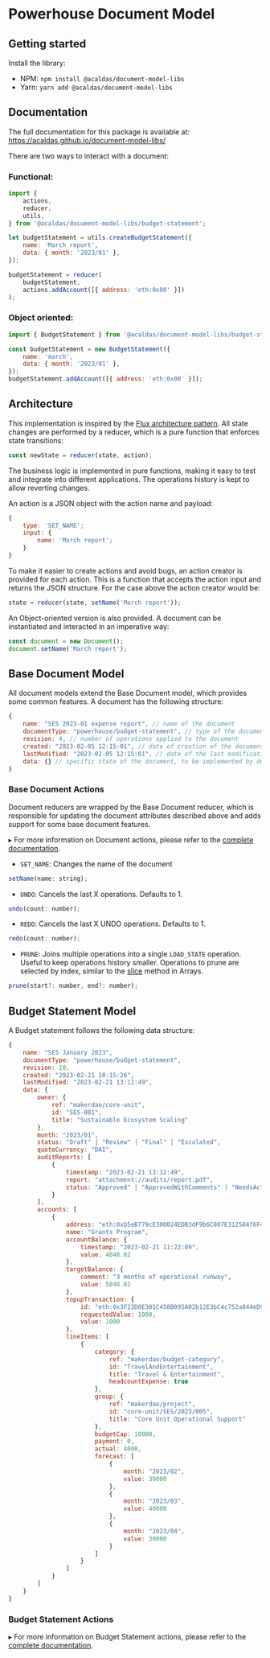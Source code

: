 # Powerhouse Document Model

## Getting started

Install the library:

-   NPM: `npm install @acaldas/document-model-libs`
-   Yarn: `yarn add @acaldas/document-model-libs`

## Documentation

The full documentation for this package is available at: https://acaldas.github.io/document-model-libs/

There are two ways to interact with a document:

### Functional:

```javascript
import {
    actions,
    reducer,
    utils,
} from '@acaldas/document-model-libs/budget-statement';

let budgetStatement = utils.createBudgetStatement({
    name: 'March report',
    data: { month: '2023/01' },
});

budgetStatement = reducer(
    budgetStatement,
    actions.addAccount([{ address: 'eth:0x00' }])
);
```

### Object oriented:

```javascript
import { BudgetStatement } from '@acaldas/document-model-libs/budget-statement';

const budgetStatement = new BudgetStatement({
    name: 'march',
    data: { month: '2023/01' },
});
budgetStatement.addAccount([{ address: 'eth:0x00' }]);
```

## Architecture

This implementation is inspired by the [Flux architecture pattern](https://facebookarchive.github.io/flux/). All state changes are performed by a reducer, which is a pure function that enforces state transitions:

```javascript
const newState = reducer(state, action);
```

The business logic is implemented in pure functions, making it easy to test and integrate into different applications. The operations history is kept to allow reverting changes.

An action is a JSON object with the action name and payload:

```javascript
{
    type: 'SET_NAME';
    input: {
        name: 'March report';
    }
}
```

To make it easier to create actions and avoid bugs, an action creator is provided for each action. This is a function that accepts the action input and returns the JSON structure. For the case above the action creator would be:

```javascript
state = reducer(state, setName('March report'));
```

An Object-oriented version is also provided. A document can be instantiated and interacted in an imperative way:

```javascript
const document = new Document();
document.setName('March report');
```

## Base Document Model

All document models extend the Base Document model, which provides some common features. A document has the following structure:

```javascript
{
    name: "SES 2023-01 expense report", // name of the document
    documentType: "powerhouse/budget-statement", // type of the document model
    revision: 4, // number of operations applied to the document
    created: "2023-02-05 12:15:01", // date of creation of the document
    lastModified: "2023-02-05 12:15:01", // date of the last modification
    data: {} // specific state of the document, to be implemented by document models
}
```

### Base Document Actions

Document reducers are wrapped by the Base Document reducer, which is responsible for updating the document attributes described above and adds support for some base document features.

▸ For more information on Document actions, please refer to the [complete documentation](markdown/modules/Document.actions.md).

-   `SET_NAME`: Changes the name of the document

```javascript
setName(name: string);
```

-   `UNDO`: Cancels the last X operations. Defaults to 1.

```javascript
undo(count: number);
```

-   `REDO`: Cancels the last X UNDO operations. Defaults to 1.

```javascript
redo(count: number);
```

-   `PRUNE`: Joins multiple operations into a single `LOAD_STATE` operation. Useful to keep operations history smaller. Operations to prune are selected by index, similar to the [slice](https://developer.mozilla.org/en-US/docs/Web/JavaScript/Reference/Global_Objects/Array/slice) method in Arrays.

```javascript
prune(start?: number, end?: number);
```

## Budget Statement Model

A Budget statement follows the following data structure:

```javascript
{
    name: "SES January 2023",
    documentType: "powerhouse/budget-statement",
    revision: 10,
    created: "2023-02-21 10:15:26",
    lastModified: "2023-02-21 13:12:49",
    data: {
        owner: {
            ref: "makerdao/core-unit",
            id: "SES-001",
            title: "Sustainable Ecosystem Scaling"
        },
        month: "2023/01",
        status: "Draft" | "Review" | "Final" | "Escalated",
        quoteCurrency: "DAI",
        auditReports: [
            {
                timestamp: "2023-02-21 13:12:49",
                report: "attachment://audits/report.pdf",
                status: "Approved" | "ApprovedWithComments" | "NeedsAction" | "Escalated"
            }
        ],
        accounts: [
            {
                address: "eth:0xb5eB779cE300024EDB3dF9b6C007E312584f6F4f",
                name: "Grants Program",
                accountBalance: {
                    timestamp: "2023-02-21 11:22:09",
                    value: 4048.02
                },
                targetBalance: {
                    comment: "3 months of operational runway",
                    value: 5048.02
                },
                topupTransaction: {
                    id: "eth:0x3F23D0E301C458B095A02b12E3bC4c752a844eD9",
                    requestedValue: 1000,
                    value: 1000
                },
                lineItems: [
                    {
                        category: {
                            ref: "makerdao/budget-category",
                            id: "TravelAndEntertainment",
                            title: "Travel & Entertainment",
                            headcountExpense: true
                        },
                        group: {
                            ref: "makerdao/project",
                            id: "core-unit/SES/2023/005",
                            title: "Core Unit Operational Support"
                        },
                        budgetCap: 10000,
                        payment: 0,
                        actual: 4000,
                        forecast: [
                            {
                                month: "2023/02",
                                value: 30000
                            },
                            {
                                month: "2023/03",
                                value: 40000
                            },
                            {
                                month: "2023/04",
                                value: 30000
                            }
                        ]
                    }
                ]
            }
        ]
    }
}
```

### Budget Statement Actions

▸ For more information on Budget Statement actions, please refer to the [complete documentation](markdown/modules/BudgetStatement.actions.md).
